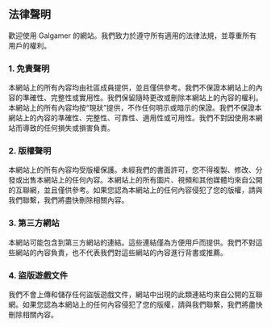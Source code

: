 
## 法律聲明

歡迎使用 Galgamer 的網站。我們致力於遵守所有適用的法律法規，並尊重所有用戶的權利。

### 1. 免責聲明

本網站上的所有內容均由社區成員提供，並且僅供參考。我們不保證本網站上的內容的準確性、完整性或實用性。我們保留隨時更改或刪除本網站上的內容的權利。本網站上的所有內容均按“現狀”提供，不作任何明示或暗示的保證。我們不保證本網站上的內容的準確性、完整性、可靠性、適用性或可用性。我們不對因使用本網站而導致的任何損失或損害負責。

### 2. 版權聲明

本網站上的所有內容均受版權保護。未經我們的書面許可，您不得複製、修改、分發或出售本網站上的任何內容。本網站上的所有圖片、視頻和其他媒體均來自公開的互聯網，並且僅供參考。如果您認為本網站上的任何內容侵犯了您的版權，請與我們聯繫，我們將盡快刪除相關內容。

### 3. 第三方網站

本網站可能包含到第三方網站的連結。這些連結僅為方便用戶而提供。我們不對這些網站的內容負責，也不代表我們對這些網站的內容進行背書或推薦。

### 4. 盜版遊戲文件

我們不會上傳和儲存任何盜版遊戲文件，網站中出現的此類連結均來自公開的互聯網。如果您認為本網站上的任何內容侵犯了您的版權，請與我們聯繫，我們將盡快刪除相關內容。